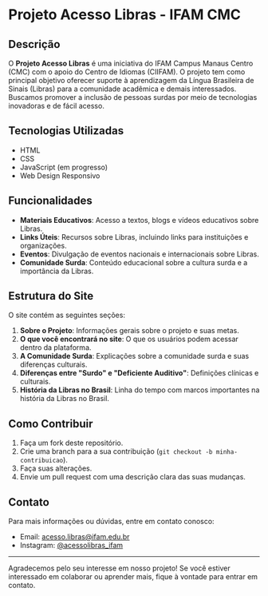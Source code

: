 # Projeto Acesso Libras - IFAM CMC

## Descrição

O **Projeto Acesso Libras** é uma iniciativa do IFAM Campus Manaus Centro (CMC) com o apoio do Centro de Idiomas (CIIFAM). O projeto tem como principal objetivo oferecer suporte à aprendizagem da Língua Brasileira de Sinais (Libras) para a comunidade acadêmica e demais interessados. Buscamos promover a inclusão de pessoas surdas por meio de tecnologias inovadoras e de fácil acesso.

## Tecnologias Utilizadas

- HTML
- CSS
- JavaScript (em progresso)
- Web Design Responsivo

## Funcionalidades

- **Materiais Educativos**: Acesso a textos, blogs e vídeos educativos sobre Libras.
- **Links Úteis**: Recursos sobre Libras, incluindo links para instituições e organizações.
- **Eventos**: Divulgação de eventos nacionais e internacionais sobre Libras.
- **Comunidade Surda**: Conteúdo educacional sobre a cultura surda e a importância da Libras.

## Estrutura do Site

O site contém as seguintes seções:

1. **Sobre o Projeto**: Informações gerais sobre o projeto e suas metas.
2. **O que você encontrará no site**: O que os usuários podem acessar dentro da plataforma.
3. **A Comunidade Surda**: Explicações sobre a comunidade surda e suas diferenças culturais.
4. **Diferenças entre "Surdo" e "Deficiente Auditivo"**: Definições clínicas e culturais.
5. **História da Libras no Brasil**: Linha do tempo com marcos importantes na história da Libras no Brasil.

## Como Contribuir

1. Faça um fork deste repositório.
2. Crie uma branch para a sua contribuição (`git checkout -b minha-contribuicao`).
3. Faça suas alterações.
4. Envie um pull request com uma descrição clara das suas mudanças.

## Contato

Para mais informações ou dúvidas, entre em contato conosco:

- Email: acesso.libras@ifam.edu.br
- Instagram: [@acessolibras_ifam](https://www.instagram.com/acessolibras_ifam)

---

Agradecemos pelo seu interesse em nosso projeto! Se você estiver interessado em colaborar ou aprender mais, fique à vontade para entrar em contato.

